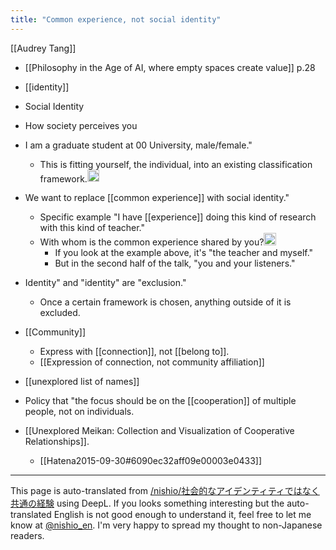 ```yaml
---
title: "Common experience, not social identity"
---
```


[[Audrey Tang]]
- [[Philosophy in the Age of AI, where empty spaces create value]] p.28
- [[identity]]
- Social Identity
- How society perceives you
- I am a graduate student at 00 University, male/female."
    - This is fitting yourself, the individual, into an existing classification framework.<img src='https://scrapbox.io/api/pages/nishio-en/nishio/icon' alt='nishio.icon' height="19.5"/>
- We want to replace [[common experience]] with social identity."
    - Specific example "I have [[experience]] doing this kind of research with this kind of teacher."
    - With whom is the common experience shared by you?<img src='https://scrapbox.io/api/pages/nishio-en/nishio/icon' alt='nishio.icon' height="19.5"/>
        - If you look at the example above, it's "the teacher and myself."
        - But in the second half of the talk, "you and your listeners."
- Identity" and "identity" are "exclusion."
    - Once a certain framework is chosen, anything outside of it is excluded.

- [[Community]]
    - Express with [[connection]], not [[belong to]].
    - [[Expression of connection, not community affiliation]]

- [[unexplored list of names]]
- Policy that "the focus should be on the [[cooperation]] of multiple people, not on individuals.
- [[Unexplored Meikan: Collection and Visualization of Cooperative Relationships]].
    - [[Hatena2015-09-30#6090ec32aff09e00003e0433]]

---
This page is auto-translated from [/nishio/社会的なアイデンティティではなく共通の経験](https://scrapbox.io/nishio/社会的なアイデンティティではなく共通の経験) using DeepL. If you looks something interesting but the auto-translated English is not good enough to understand it, feel free to let me know at [@nishio_en](https://twitter.com/nishio_en). I'm very happy to spread my thought to non-Japanese readers.